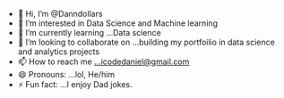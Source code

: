 - 👋 Hi, I’m @Danndollars
- 👀 I’m interested in Data Science and Machine learning
- 🌱 I’m currently learning ...Data science
- 💞️ I’m looking to collaborate on ...building my portfoilio in data science and analytics projects 
- 📫 How to reach me ...icodedaniel@gmail.com
- 😄 Pronouns: ...lol, He/him
- ⚡ Fun fact: ...I enjoy Dad jokes.

<!---
Danndollars/Danndollars is a ✨ special ✨ repository because its `README.md` (this file) appears on your GitHub profile.
You can click the Preview link to take a look at your changes.
--->
